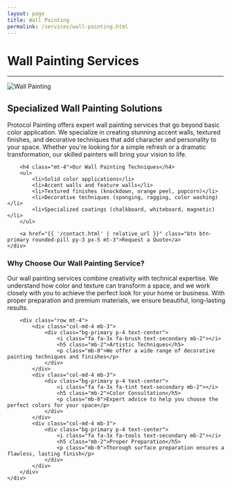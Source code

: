 ```yaml
---
layout: page
title: Wall Painting
permalink: /services/wall-painting.html
---
```


<div class="text-center mx-auto mb-5" style="max-width: 500px;">
    <h1 class="display-5">Wall Painting Services</h1>
    <hr class="w-25 mx-auto text-primary" style="opacity: 1;">
</div>

<div class="row">
    <div class="col-lg-6">
        <img class="img-fluid w-100 mb-4" src="{{ '/img/service-2.jpg' | relative_url }}" alt="Wall Painting">
    </div>
    <div class="col-lg-6">
        <h2>Specialized Wall Painting Solutions</h2>
        <p>Protocol Painting offers expert wall painting services that go beyond basic color application. We specialize in creating stunning accent walls, textured finishes, and decorative techniques that add character and personality to your space. Whether you're looking for a simple refresh or a dramatic transformation, our skilled painters will bring your vision to life.</p>
        
        <h4 class="mt-4">Our Wall Painting Techniques</h4>
        <ul>
            <li>Solid color applications</li>
            <li>Accent walls and feature walls</li>
            <li>Textured finishes (knockdown, orange peel, popcorn)</li>
            <li>Decorative techniques (sponging, ragging, color washing)</li>
            <li>Specialized coatings (chalkboard, whiteboard, magnetic)</li>
        </ul>
        
        <a href="{{ '/contact.html' | relative_url }}" class="btn btn-primary rounded-pill py-3 px-5 mt-3">Request a Quote</a>
    </div>
</div>

<div class="row mt-5">
    <div class="col-12">
        <h3>Why Choose Our Wall Painting Service?</h3>
        <p>Our wall painting services combine creativity with technical expertise. We understand how color and texture can transform a space, and we work closely with you to achieve the perfect look for your home or business. With proper preparation and premium materials, we ensure beautiful, long-lasting results.</p>
        
        <div class="row mt-4">
            <div class="col-md-4 mb-3">
                <div class="bg-primary p-4 text-center">
                    <i class="fa fa-3x fa-brush text-secondary mb-2"></i>
                    <h5 class="mb-2">Artistic Techniques</h5>
                    <p class="mb-0">We offer a wide range of decorative painting techniques and finishes</p>
                </div>
            </div>
            <div class="col-md-4 mb-3">
                <div class="bg-primary p-4 text-center">
                    <i class="fa fa-3x fa-tint text-secondary mb-2"></i>
                    <h5 class="mb-2">Color Consultation</h5>
                    <p class="mb-0">Expert advice to help you choose the perfect colors for your space</p>
                </div>
            </div>
            <div class="col-md-4 mb-3">
                <div class="bg-primary p-4 text-center">
                    <i class="fa fa-3x fa-tools text-secondary mb-2"></i>
                    <h5 class="mb-2">Proper Preparation</h5>
                    <p class="mb-0">Thorough surface preparation ensures a flawless, lasting finish</p>
                </div>
            </div>
        </div>
    </div>
</div>